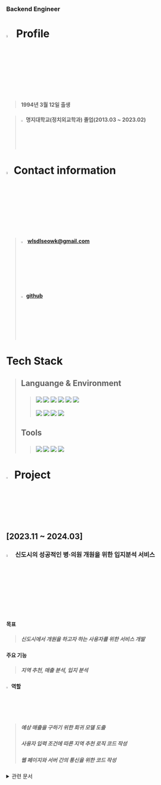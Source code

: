 ### Backend Engineer

# <img src="https://github.com/Tarikul-Islam-Anik/Animated-Fluent-Emojis/blob/master/Emojis/Objects/Identification%20Card.png" alt="profile" width="4%"> Profile
 
>#### 1994년 3월 12일 출생
 
>#### <img src="https://github.com/Tarikul-Islam-Anik/Animated-Fluent-Emojis/blob/master/Emojis/Travel%20and%20places/School.png" alt="Eyes" width="2%" > 명지대학교(정치외교학과) 졸업(2013.03 ~ 2023.02)
 

# <img src="https://github.com/Tarikul-Islam-Anik/Animated-Fluent-Emojis/blob/master/Emojis/Objects/Open%20Mailbox%20with%20Raised%20Flag.png" alt="info" width="4%">Contact information

>#### <img src="https://github.com/Tarikul-Islam-Anik/Animated-Fluent-Emojis/blob/master/Emojis/Objects/E-Mail.png" alt="email" width="3%" > wlsdlseowk@gmail.com
>#### <img src="https://github.com/Dongyoung-Kwak/Portfolio/assets/147033486/e8e11bde-6c96-4e76-b58d-e1cd8661a827" alt="github" width="3%">[github](https://github.com/Dongyoung-Kwak)

 # Tech Stack

>## Languange & Environment
>>###  <img src="https://img.shields.io/badge/java-007396?style=flat-square&logo=java&logoColor=white"/> <img src="https://img.shields.io/badge/JavaScript-F7DF1E?style=flat-square&logo=javascript&logoColor=black"/> <img src="https://img.shields.io/badge/MySQL-4479A1?style=flat&logo=MySQL&logoColor=white" /> <img src="https://img.shields.io/badge/HTML5-E34F26?style=flat-square&logo=html5&logoColor=white"/> <img src="https://img.shields.io/badge/CSS3-1572B6?style=flat-square&logo=css3&logoColor=white"/> <img src="https://img.shields.io/badge/Bootstrapap-7952B3?style=flat-square&logo=bootstrap&logoColor=white"/>
>><img src="https://img.shields.io/badge/Apache Tomcat-F8DC75?style=flat-square&logo=apachetomcat&logoColor=black"/> <img src="https://img.shields.io/badge/Spring-6DB33F?style=flat-square&logo=Spring&logoColor=white"/> <img src="https://img.shields.io/badge/ORACLE-F80000?style=flat-square&logo=oracle&logoColor=white"/> <img src="https://img.shields.io/badge/Mybatis-000000?style=flat&logo=Fluentd&logoColor=white" />
>## Tools
>> ### <img src="https://img.shields.io/badge/Eclipse%20IDE-2C2255?style=flat&logo=EclipseIDE&logoColor=white" /> <img src="https://img.shields.io/badge/Visual Studio Code-007ACC?style=flat-square&logo=Visual Studio Code&logoColor=white"/>  <img src="https://img.shields.io/badge/GitHub-181717?style=flat&logo=GitHub&logoColor=white" /> <img src="https://img.shields.io/badge/Tomcat-F8DC75?style=flat&logo=ApacheTomcat&logoColor=white" />
# <img src="https://github.com/Tarikul-Islam-Anik/Animated-Fluent-Emojis/blob/master/Emojis/Objects/Spiral%20Notepad.png" alt="profile" width="3%" > Project

## [2023.11 ~ 2024.03]

### <img src="https://github.com/Tarikul-Islam-Anik/Animated-Fluent-Emojis/blob/master/Emojis/Travel%20and%20places/Hospital.png" alt="profile" width="4%"> 신도시의 성공적인 병·의원 개원을 위한 입지분석 서비스

#### 목표 
>##### 신도시에서 개원을 하고자 하는 사용자를 위한 서비스 개발

#### 주요 기능
>##### 지역 추천, 매출 분석, 입지 분석

#### <img src="https://github.com/Tarikul-Islam-Anik/Animated-Fluent-Emojis/blob/master/Emojis/Hand%20gestures/Backhand%20Index%20Pointing%20Right%20Light%20Skin%20Tone.png" alt="Eyes" width="2%" />  역할
>##### 예상 매출을 구하기 위한 회귀 모델 도출
>
>##### 사용자 입력 조건에 따른 지역 추천 로직 코드 작성
>
>##### 웹 페이지와 서버 간의 통신을 위한 코드 작성
<details>
  <summary>관련 문서</summary>
 
  <summary>
   <a href="https://github.com/Dongyoung-Kwak/Portfolio/blob/main/project/%EC%8B%A0%EB%8F%84%EC%8B%9C%EC%9D%98%20%EC%84%B1%EA%B3%B5%EC%A0%81%EC%9D%B8%20%EB%B3%91%C2%B7%EC%9D%98%EC%9B%90%20%EA%B0%9C%EC%9B%90%EC%9D%84%20%EC%9C%84%ED%95%9C%20%EC%9E%85%EC%A7%80%EB%B6%84%EC%84%9D%20%EC%84%9C%EB%B9%84%EC%8A%A4/Documentation/1.%20%ED%94%84%EB%A1%9C%EC%A0%9D%ED%8A%B8%20%EA%B8%B0%ED%9A%8D%EC%84%9C/%ED%94%84%EB%A1%9C%EC%A0%9D%ED%8A%B8%EA%B8%B0%ED%9A%8D%EC%84%9C.pdf" target="_blank">프로젝트 기획서</a>
   
  </summary>
  
 
  
 <details>
  <summary>개발 스케줄표</summary>
  <img src="https://github.com/Dongyoung-Kwak/Dongyoung-Kwak.github/assets/147033486/26b24381-2925-46b7-9994-3d8f67ca3ee8">
  <img src="https://github.com/Dongyoung-Kwak/Dongyoung-Kwak.github/assets/147033486/63e07a21-0658-4f34-b161-2a36331a8de7">
 </details>
  <details>
    <summary>화면 설계서</summary>
    <img src="https://github.com/Dongyoung-Kwak/Dongyoung-Kwak.github/assets/147033486/366b7f3c-843c-48ac-9533-5aa0105c62bf">
    <img src="https://github.com/Dongyoung-Kwak/Dongyoung-Kwak.github/assets/147033486/f497932f-84f6-4cb9-9c74-83c81719c56e">
    <img src="https://github.com/Dongyoung-Kwak/Dongyoung-Kwak.github/assets/147033486/0ee5c2d6-45d0-428b-ab97-ebe5af8be500">
  </details>
 <details>
<summary>요구사항 정의서</summary>
  <img src="https://github.com/Dongyoung-Kwak/Dongyoung-Kwak.github/assets/147033486/e2a9950f-fffd-4017-8d2f-9b17aac03c67">
  <img src="https://github.com/Dongyoung-Kwak/Dongyoung-Kwak.github/assets/147033486/81505a5b-ee14-4410-aa53-cc6b76164b9f">
 </details> 
</details>    
